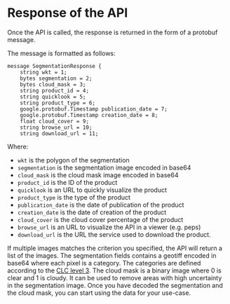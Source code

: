 # Response of the API

Once the API is called, the response is returned in the form of a protobuf message.

The message is formatted as follows:
```
message SegmentationResponse {
	string wkt = 1;
	bytes segmentation = 2;
	bytes cloud_mask = 3;
	string product_id = 4;
	string quicklook = 5;
	string product_type = 6;
	google.protobuf.Timestamp publication_date = 7;
	google.protobuf.Timestamp creation_date = 8;
	float cloud_cover = 9;
	string browse_url = 10;
	string download_url = 11;
```

Where:
- `wkt` is the polygon of the segmentation
- `segmentation` is the segmentation image encoded in base64
- `cloud_mask` is the cloud mask image encoded in base64
- `product_id` is the ID of the product
- `quicklook` is an URL to quickly visualize the product
- `product_type` is the type of the product
- `publication_date` is the date of publication of the product
- `creation_date` is the date of creation of the product
- `cloud_cover` is the cloud cover percentage of the product
- `browse_url` is an URL to visualize the API in a viewer (e.g. peps)
- `download_url` is the URL the service used to download the product.


If multiple images matches the criterion you specified, the API will return a list of the images.
The segmentation fields contains a geotiff encoded in base64 where each pixel is a category. The categories are defined according to the [CLC level 3](https://land.copernicus.eu/user-corner/technical-library/corine-land-cover-nomenclature-guidelines/html).
The cloud mask is a binary image where 0 is clear and 1 is cloudy. It can be used to remove areas with high uncertainty in the segmentation image.
Once you have decoded the segmentation and the cloud mask, you can start using the data for your use-case.
